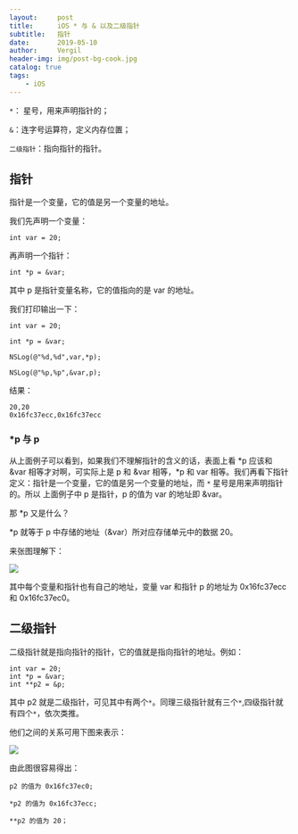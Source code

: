 ```yaml
---
layout:     post
title:      iOS * 与 & 以及二级指针
subtitle:   指针
date:       2019-05-10
author:     Vergil
header-img: img/post-bg-cook.jpg
catalog: true
tags:
    - iOS
---
```


`*`： 星号，用来声明指针的；

`&`：连字号运算符，定义内存位置；

`二级指针`：指向指针的指针。

## 指针

指针是一个变量，它的值是另一个变量的地址。

我们先声明一个变量：

```
int var = 20;
```

再声明一个指针：

```
int *p = &var; 
```

其中 p 是指针变量名称，它的值指向的是 var 的地址。

我们打印输出一下：

```
int var = 20;

int *p = &var;

NSLog(@"%d,%d",var,*p);

NSLog(@"%p,%p",&var,p);
```

结果：

```
20,20
0x16fc37ecc,0x16fc37ecc
```

### *p 与 p

从上面例子可以看到，如果我们不理解指针的含义的话，表面上看 *p 应该和 &var 相等才对啊，可实际上是 p 和 &var 相等，\*p 和 var 相等。我们再看下指针定义：指针是一个变量，它的值是另一个变量的地址，而 `*` 星号是用来声明指针的。所以 上面例子中 p 是指针，p 的值为 var 的地址即 &var。

那 *p 又是什么？

*p 就等于 p 中存储的地址（&var）所对应存储单元中的数据 20。

来张图理解下：

![](https://upload-images.jianshu.io/upload_images/1776587-f2f71914f07373ec.png?imageMogr2/auto-orient/strip%7CimageView2/2/w/1240)

其中每个变量和指针也有自己的地址，变量 var 和指针 p 的地址为 0x16fc37ecc 和 0x16fc37ec0。

## 二级指针

二级指针就是指向指针的指针，它的值就是指向指针的地址。例如：

```
int var = 20;
int *p = &var;
int **p2 = &p;
```

其中 p2 就是二级指针，可见其中有两个`*`。同理三级指针就有三个`*`,四级指针就有四个`*`，依次类推。

他们之间的关系可用下图来表示：

![](https://upload-images.jianshu.io/upload_images/1776587-1c57859049e5797f.png?imageMogr2/auto-orient/strip%7CimageView2/2/w/1240)

由此图很容易得出：

```
p2 的值为 0x16fc37ec0;

*p2 的值为 0x16fc37ecc;

**p2 的值为 20；
```